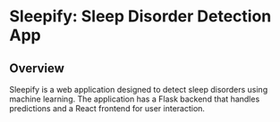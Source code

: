 # Sleepify: Sleep Disorder Detection App

## Overview

Sleepify is a web application designed to detect sleep disorders using machine learning. The application has a Flask backend that handles predictions and a React frontend for user interaction.
